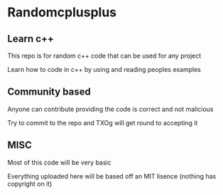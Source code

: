 # Randomcplusplus
## Learn c++

This repo is for random c++ code that can be used for any project

Learn how to code in c++ by using and reading peoples examples

## Community based

Anyone can contribute providing the code is correct and not malicious 

Try to commit to the repo and TXOg will get round to accepting it

## MISC

Most of this code will be very basic

Everything uploaded here will be based off an MIT lisence (nothing has copyright on it)
